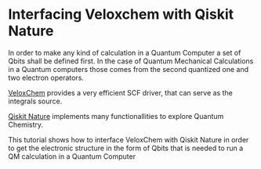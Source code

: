 # Interfacing Veloxchem with Qiskit Nature

In order to make any kind of calculation in a Quantum Computer a set of Qbits shall be defined first.
In the case of Quantum Mechanical Calculations in a Quantum computers those comes from the second quantized one and two electron operators.

[VeloxChem](https://veloxchem.org/docs/intro.html) provides a very efficient SCF driver, that can serve as the integrals source.

[Qiskit Nature](https://github.com/Qiskit/qiskit-nature/blob/main/README.md) implements many functionallities to explore Quantum Chemistry.

This tutorial shows how to interface VeloxChem with Qiskit Nature in order to get the electronic structure in the form of Qbits that is needed to run a QM 
calculation in a Quantum Computer
